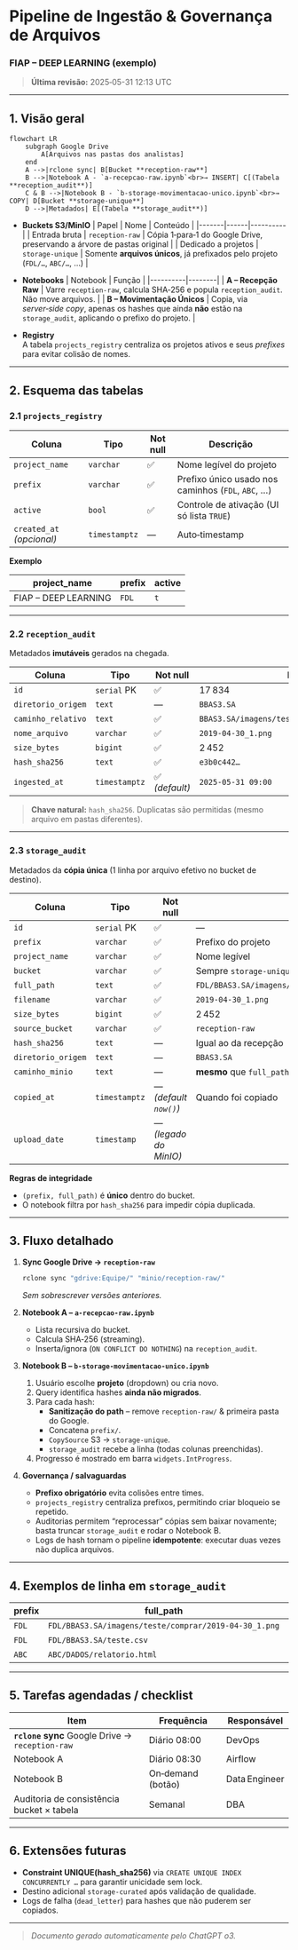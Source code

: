 # Pipeline de Ingestão & Governança de Arquivos  
### FIAP – DEEP LEARNING (exemplo)

> **Última revisão:** 2025‑05-31 12:13 UTC

---

## 1. Visão geral

```mermaid
flowchart LR
    subgraph Google Drive
        A[Arquivos nas pastas dos analistas]
    end
    A -->|rclone sync| B[Bucket **reception‑raw**]
    B -->|Notebook A - `a-recepcao-raw.ipynb`<br>→ INSERT| C[(Tabela **reception_audit**)]
    C & B -->|Notebook B - `b-storage-movimentacao-unico.ipynb`<br>→ COPY| D[Bucket **storage‑unique**]
    D -->|Metadados| E[(Tabela **storage_audit**)]
```

* **Buckets S3/MinIO**
  | Papel | Nome | Conteúdo |
  |-------|------|----------|
  | Entrada bruta | `reception-raw` | Cópia 1‑para‑1 do Google Drive, preservando a árvore de pastas original |
  | Dedicado a projetos | `storage-unique` | Somente **arquivos únicos**, já prefixados pelo projeto (`FDL/…`, `ABC/…`, …) |

* **Notebooks**
  | Notebook | Função |
  |----------|--------|
  | **A – Recepção Raw** | Varre `reception-raw`, calcula SHA‑256 e popula `reception_audit`. Não move arquivos. |
  | **B – Movimentação Únicos** | Copia, via _server‑side copy_, apenas os hashes que ainda **não** estão na `storage_audit`, aplicando o prefixo do projeto. |

* **Registry**  
  A tabela `projects_registry` centraliza os projetos ativos e seus _prefixes_ para evitar colisão de nomes.

---

## 2. Esquema das tabelas

### 2.1 `projects_registry`

| Coluna | Tipo | Not null | Descrição |
|--------|------|----------|-----------|
| `project_name` | `varchar` | ✅ | Nome legível do projeto |
| `prefix` | `varchar` | ✅ | Prefixo único usado nos caminhos (`FDL`, `ABC`, …) |
| `active` | `bool` | ✅ | Controle de ativação (UI só lista `TRUE`) |
| `created_at` *(opcional)* | `timestamptz` | — | Auto‑timestamp |

**Exemplo**

| project_name | prefix | active |
|--------------|--------|--------|
| FIAP – DEEP LEARNING | `FDL` | `t` |

---

### 2.2 `reception_audit`

Metadados **imutáveis** gerados na chegada.

| Coluna | Tipo | Not null | Exemplo |
|--------|------|----------|---------|
| `id` | `serial` PK | ✅ | 17 834 |
| `diretorio_origem` | `text` | — | `BBAS3.SA` |
| `caminho_relativo` | `text` | ✅ | `BBAS3.SA/imagens/teste/comprar/2019‑04‑30_1.png` |
| `nome_arquivo` | `varchar` | ✅ | `2019‑04‑30_1.png` |
| `size_bytes` | `bigint` | ✅ | 2 452 |
| `hash_sha256` | `text` | ✅ | `e3b0c442…` |
| `ingested_at` | `timestamptz` | ✅ *(default)* | `2025‑05‑31 09:00` |

> **Chave natural:** `hash_sha256`. Duplicatas são permitidas (mesmo arquivo em pastas diferentes).

---

### 2.3 `storage_audit`

Metadados da **cópia única** (1 linha por arquivo efetivo no bucket de destino).

| Coluna | Tipo | Not null | Descrição |
|--------|------|----------|-----------|
| `id` | `serial` PK | ✅ | — |
| `prefix` | `varchar` | ✅ | Prefixo do projeto |
| `project_name` | `varchar` | ✅ | Nome legível |
| `bucket` | `varchar` | ✅ | Sempre `storage-unique` |
| `full_path` | `text` | ✅ | `FDL/BBAS3.SA/imagens/teste/comprar/2019‑04‑30_1.png` |
| `filename` | `varchar` | ✅ | `2019‑04‑30_1.png` |
| `size_bytes` | `bigint` | ✅ | 2 452 |
| `source_bucket` | `varchar` | ✅ | `reception-raw` |
| `hash_sha256` | `text` | — | Igual ao da recepção |
| `diretorio_origem` | `text` | — | `BBAS3.SA` |
| `caminho_minio` | `text` | — | **mesmo** que `full_path` |
| `copied_at` | `timestamptz` | — *(default `now()`)* | Quando foi copiado |
| `upload_date` | `timestamp` | — *(legado do MinIO)* | |

**Regras de integridade**

* `(prefix, full_path)` é **único** dentro do bucket.  
* O notebook filtra por `hash_sha256` para impedir cópia duplicada.

---

## 3. Fluxo detalhado

1. **Sync Google Drive → `reception-raw`**  
   ```bash
   rclone sync "gdrive:Equipe/" "minio/reception-raw/"
   ```
   *Sem sobrescrever versões anteriores.*

2. **Notebook A – `a-recepcao-raw.ipynb`**  
   * Lista recursiva do bucket.  
   * Calcula SHA‑256 (streaming).  
   * Inserta/ignora (`ON CONFLICT DO NOTHING`) na `reception_audit`.

3. **Notebook B – `b-storage-movimentacao-unico.ipynb`**  
   1. Usuário escolhe **projeto** (dropdown) ou cria novo.  
   2. Query identifica hashes **ainda não migrados**.  
   3. Para cada hash:  
      * **Sanitização do path** – remove `reception-raw/` & primeira pasta do Google.  
      * Concatena `prefix/`.  
      * `CopySource` S3 → `storage-unique`.  
      * `storage_audit` recebe a linha (todas colunas preenchidas).  
   4. Progresso é mostrado em barra `widgets.IntProgress`.

4. **Governança / salvaguardas**
   * **Prefixo obrigatório** evita colisões entre times.  
   * `projects_registry` centraliza prefixos, permitindo criar bloqueio se repetido.  
   * Auditorias permitem “reprocessar” cópias sem baixar novamente; basta truncar `storage_audit` e rodar o Notebook B.  
   * Logs de hash tornam o pipeline **idempotente**: executar duas vezes não duplica arquivos.

---

## 4. Exemplos de linha em `storage_audit`

| prefix | full_path | size_bytes | diretorio_origem |
|--------|-----------|-----------:|------------------|
| `FDL` | `FDL/BBAS3.SA/imagens/teste/comprar/2019‑04‑30_1.png` | 2 452 | `BBAS3.SA` |
| `FDL` | `FDL/BBAS3.SA/teste.csv`                              | 392 516 | `BBAS3.SA` |
| `ABC` | `ABC/DADOS/relatorio.html`                            | 4 315 900 | `DADOS` |

---

## 5. Tarefas agendadas / checklist

| Item | Frequência | Responsável |
|------|------------|-------------|
| **`rclone` sync** Google Drive → `reception-raw` | Diário 08:00 | DevOps |
| Notebook A | Diário 08:30 | Airflow |
| Notebook B | On‑demand (botão) | Data Engineer |
| Auditoria de consistência bucket × tabela | Semanal | DBA |

---

## 6. Extensões futuras

* **Constraint UNIQUE(hash_sha256)** via `CREATE UNIQUE INDEX CONCURRENTLY …` para garantir unicidade sem lock.  
* Destino adicional `storage-curated` após validação de qualidade.  
* Logs de falha (`dead_letter`) para hashes que não puderem ser copiados.

---

> _Documento gerado automaticamente pelo ChatGPT o3._

